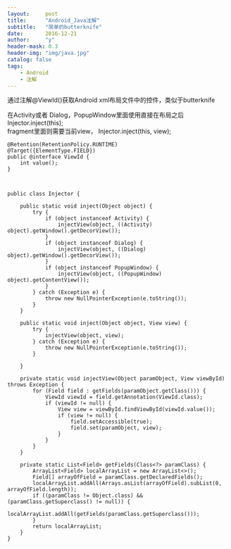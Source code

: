 ```yaml
---
layout:     post
title:      "Android_Java注解"
subtitle:   "简单的butterknife"
date:       2016-12-21
author:     "y"
header-mask: 0.3
header-img: "img/java.jpg"
catalog: false
tags:
    - Android
    - 注解
---
```


通过注解@ViewId()获取Android xml布局文件中的控件，类似于butterknife



  在Activity或者	Dialog，PopupWindow里面使用直接在布局之后 Injector.inject(this);<br>
  fragment里面则需要当前view， Injector.inject(this, view);

	@Retention(RetentionPolicy.RUNTIME)
	@Target({ElementType.FIELD})
	public @interface ViewId {
	    int value();
	}
	
	

	public class Injector {
	
	    public static void inject(Object object) {
	        try {
	            if (object instanceof Activity) {
	                injectView(object, ((Activity) object).getWindow().getDecorView());
	            }
	            if (object instanceof Dialog) {
	                injectView(object, ((Dialog) object).getWindow().getDecorView());
	            }
	            if (object instanceof PopupWindow) {
	                injectView(object, ((PopupWindow) object).getContentView());
	            }
	        } catch (Exception e) {
	            throw new NullPointerException(e.toString());
	        }
	    }
	
	    public static void inject(Object object, View view) {
	        try {
	            injectView(object, view);
	        } catch (Exception e) {
	            throw new NullPointerException(e.toString());
	        }
	
	    }
	
	    private static void injectView(Object paramObject, View viewById) throws Exception {
	        for (Field field : getFields(paramObject.getClass())) {
	            ViewId viewId = field.getAnnotation(ViewId.class);
	            if (viewId != null) {
	                View view = viewById.findViewById(viewId.value());
	                if (view != null) {
	                    field.setAccessible(true);
	                    field.set(paramObject, view);
	                }
	            }
	        }
	    }
	
	    private static List<Field> getFields(Class<?> paramClass) {
	        ArrayList<Field> localArrayList = new ArrayList<>();
	        Field[] arrayOfField = paramClass.getDeclaredFields();
	        localArrayList.addAll(Arrays.asList(arrayOfField).subList(0, arrayOfField.length));
	        if ((paramClass != Object.class) && (paramClass.getSuperclass() != null)) {
	            localArrayList.addAll(getFields(paramClass.getSuperclass()));
	        }
	        return localArrayList;
	    }
	}
